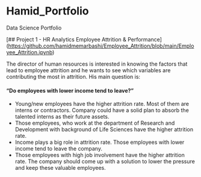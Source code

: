 # Hamid_Portfolio
Data Science Portfolio

[## Project 1 - HR Analytics Employee Attrition & Performance] (https://github.com/hamidmemarbashi/Employee_Attrition/blob/main/Employee_Attrition.ipynb)

The director of human resources is interested in knowing the factors that lead to employee attrition and he wants to see which variables are contributing the most in attrition. His main question is:

#### “Do employees with lower income tend to leave?”

- Young/new employees have the higher attrition rate. Most of them are interns or contractors. Company could have a solid plan to absorb the talented interns as their future assets.
- Those employees, who work at the department of Research and Development with background of Life Sciences have the higher attrition rate.
- Income plays a big role in attrition rate. Those employees with lower income tend to leave the company.
- Those employees with high job involvement have the higher attrition rate. The company should come up with a solution to lower the pressure and keep these valuable employees.
